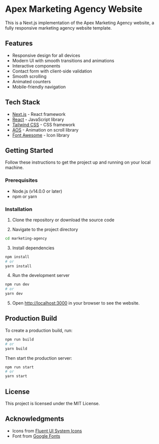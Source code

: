 # Apex Marketing Agency Website

This is a Next.js implementation of the Apex Marketing Agency website, a fully responsive marketing agency website template.

## Features

- Responsive design for all devices
- Modern UI with smooth transitions and animations
- Interactive components
- Contact form with client-side validation
- Smooth scrolling
- Animated counters
- Mobile-friendly navigation

## Tech Stack

- [Next.js](https://nextjs.org/) - React framework
- [React](https://reactjs.org/) - JavaScript library
- [Tailwind CSS](https://tailwindcss.com/) - CSS framework
- [AOS](https://michalsnik.github.io/aos/) - Animation on scroll library
- [Font Awesome](https://fontawesome.com/) - Icon library

## Getting Started

Follow these instructions to get the project up and running on your local machine.

### Prerequisites

- Node.js (v14.0.0 or later)
- npm or yarn

### Installation

1. Clone the repository or download the source code

2. Navigate to the project directory
```bash
cd marketing-agency
```

3. Install dependencies
```bash
npm install
# or
yarn install
```

4. Run the development server
```bash
npm run dev
# or
yarn dev
```

5. Open [http://localhost:3000](http://localhost:3000) in your browser to see the website.

## Production Build

To create a production build, run:
```bash
npm run build
# or
yarn build
```

Then start the production server:
```bash
npm run start
# or
yarn start
```

## License

This project is licensed under the MIT License.

## Acknowledgments

- Icons from [Fluent UI System Icons](https://github.com/microsoft/fluentui-system-icons)
- Font from [Google Fonts](https://fonts.google.com/) 